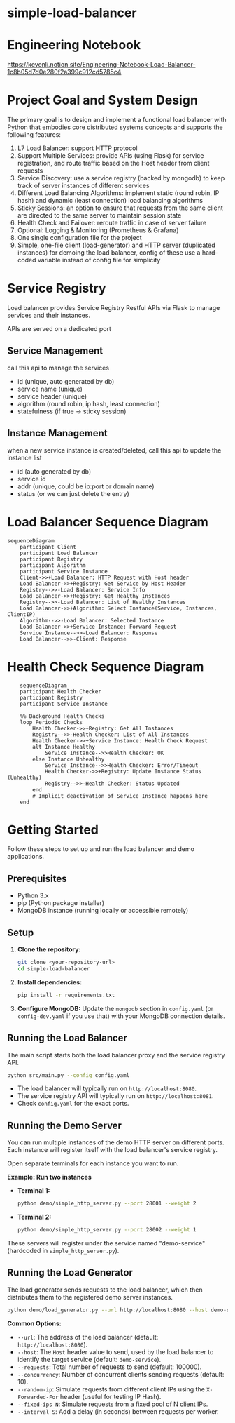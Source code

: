 # simple-load-balancer

# Engineering Notebook

https://kevenli.notion.site/Engineering-Notebook-Load-Balancer-1c8b05d7d0e280f2a399c912cd5785c4

# Project Goal and System Design

The primary goal is to design and implement a functional load balancer with Python that embodies core distributed systems concepts and supports the following features:

1. L7 Load Balancer: support HTTP protocol
2. Support Multiple Services: provide APIs (using Flask) for service registration, and route traffic based on the Host header from client requests
3. Service Discovery: use a service registry (backed by mongodb) to keep track of server instances of different services
4. Different Load Balancing Algorithms: implement static (round robin, IP hash) and dynamic (least connection) load balancing algorithms
5. Sticky Sessions: an option to ensure that requests from the same client are directed to the same server to maintain session state
6. Health Check and Failover: reroute traffic in case of server failure
7. Optional: Logging & Monitoring (Prometheus & Grafana)
8. One single configuration file for the project
9. Simple, one-file client (load-generator) and HTTP server (duplicated instances) for demoing the load balancer, config of these use a hard-coded variable instead of config file for simplicity

# Service Registry

Load balancer provides Service Registry Restful APIs via Flask to manage services and their instances.

APIs are served on a dedicated port

## Service Management

call this api to manage the services

- id (unique, auto generated by db)
- service name (unique)
- service header (unique)
- algorithm (round robin, ip hash, least connection)
- statefulness (if true → sticky session)

## Instance Management

when a new service instance is created/deleted, call this api to update the instance list

- id (auto generated by db)
- service id
- addr (unique, could be ip:port or domain name)
- status (or we can just delete the entry)

# Load Balancer Sequence Diagram

```mermaid
sequenceDiagram
    participant Client
    participant Load Balancer
    participant Registry
    participant Algorithm
    participant Service Instance
    Client->>+Load Balancer: HTTP Request with Host header
    Load Balancer->>+Registry: Get Service by Host Header
    Registry-->>-Load Balancer: Service Info
    Load Balancer->>+Registry: Get Healthy Instances
    Registry-->>-Load Balancer: List of Healthy Instances
    Load Balancer->>+Algorithm: Select Instance(Service, Instances, ClientIP)
    Algorithm-->>-Load Balancer: Selected Instance
    Load Balancer->>+Service Instance: Forward Request
    Service Instance-->>-Load Balancer: Response
    Load Balancer-->>-Client: Response
```

# Health Check Sequence Diagram

```mermaid
    sequenceDiagram
    participant Health Checker
    participant Registry
    participant Service Instance

    %% Background Health Checks
    loop Periodic Checks
        Health Checker->>+Registry: Get All Instances
        Registry-->>-Health Checker: List of All Instances
        Health Checker->>+Service Instance: Health Check Request
        alt Instance Healthy
            Service Instance-->>Health Checker: OK
        else Instance Unhealthy
            Service Instance-->>Health Checker: Error/Timeout
            Health Checker->>+Registry: Update Instance Status (Unhealthy)
            Registry-->>-Health Checker: Status Updated
        end
        # Implicit deactivation of Service Instance happens here
    end
```

# Getting Started

Follow these steps to set up and run the load balancer and demo applications.

## Prerequisites

- Python 3.x
- pip (Python package installer)
- MongoDB instance (running locally or accessible remotely)

## Setup

1.  **Clone the repository:**
    ```bash
    git clone <your-repository-url>
    cd simple-load-balancer
    ```

2.  **Install dependencies:**
    ```bash
    pip install -r requirements.txt
    ```

3.  **Configure MongoDB:**
    Update the `mongodb` section in `config.yaml` (or `config-dev.yaml` if you use that) with your MongoDB connection details.

## Running the Load Balancer

The main script starts both the load balancer proxy and the service registry API.

```bash
python src/main.py --config config.yaml
```

- The load balancer will typically run on `http://localhost:8080`.
- The service registry API will typically run on `http://localhost:8081`.
- Check `config.yaml` for the exact ports.

## Running the Demo Server

You can run multiple instances of the demo HTTP server on different ports. Each instance will register itself with the load balancer's service registry.

Open separate terminals for each instance you want to run.

**Example: Run two instances**

*   **Terminal 1:**
    ```bash
    python demo/simple_http_server.py --port 28001 --weight 2
    ```
*   **Terminal 2:**
    ```bash
    python demo/simple_http_server.py --port 28002 --weight 1
    ```

These servers will register under the service named "demo-service" (hardcoded in `simple_http_server.py`).

## Running the Load Generator

The load generator sends requests to the load balancer, which then distributes them to the registered demo server instances.

```bash
python demo/load_generator.py --url http://localhost:8080 --host demo-service --requests 100 --concurrency 10
```

**Common Options:**

-   `--url`: The address of the load balancer (default: `http://localhost:8080`).
-   `--host`: The `Host` header value to send, used by the load balancer to identify the target service (default: `demo-service`).
-   `--requests`: Total number of requests to send (default: 100000).
-   `--concurrency`: Number of concurrent clients sending requests (default: 10).
-   `--random-ip`: Simulate requests from different client IPs using the `X-Forwarded-For` header (useful for testing IP Hash).
-   `--fixed-ips N`: Simulate requests from a fixed pool of N client IPs.
-   `--interval S`: Add a delay (in seconds) between requests per worker.

